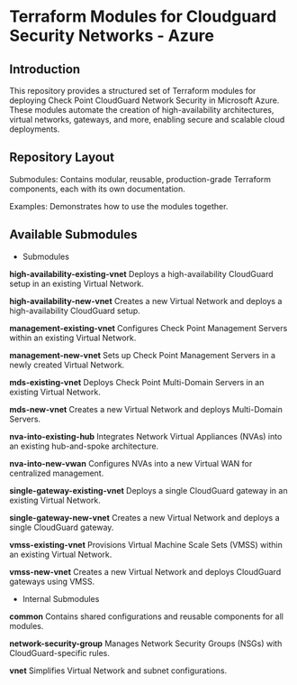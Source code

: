 # Terraform Modules for Cloudguard Security Networks - Azure

## Introduction
This repository provides a structured set of Terraform modules for deploying Check Point CloudGuard Network Security in Microsoft Azure. These modules automate the creation of high-availability architectures, virtual networks, gateways, and more, enabling secure and scalable cloud deployments.


## Repository Layout
Submodules: Contains modular, reusable, production-grade Terraform components, each with its own documentation.

Examples: Demonstrates how to use the modules together.

## Available Submodules

* Submodules

**high-availability-existing-vnet**
Deploys a high-availability CloudGuard setup in an existing Virtual Network.

**high-availability-new-vnet**
Creates a new Virtual Network and deploys a high-availability CloudGuard setup.

**management-existing-vnet**
Configures Check Point Management Servers within an existing Virtual Network.

**management-new-vnet**
Sets up Check Point Management Servers in a newly created Virtual Network.

**mds-existing-vnet**
Deploys Check Point Multi-Domain Servers in an existing Virtual Network.

**mds-new-vnet**
Creates a new Virtual Network and deploys Multi-Domain Servers.

**nva-into-existing-hub**
Integrates Network Virtual Appliances (NVAs) into an existing hub-and-spoke architecture.

**nva-into-new-vwan**
Configures NVAs into a new Virtual WAN for centralized management.

**single-gateway-existing-vnet**
Deploys a single CloudGuard gateway in an existing Virtual Network.

**single-gateway-new-vnet**
Creates a new Virtual Network and deploys a single CloudGuard gateway.

**vmss-existing-vnet**
Provisions Virtual Machine Scale Sets (VMSS) within an existing Virtual Network.

**vmss-new-vnet**
Creates a new Virtual Network and deploys CloudGuard gateways using VMSS.

* Internal Submodules

**common**
Contains shared configurations and reusable components for all modules.

**network-security-group**
Manages Network Security Groups (NSGs) with CloudGuard-specific rules.


**vnet**
Simplifies Virtual Network and subnet configurations.